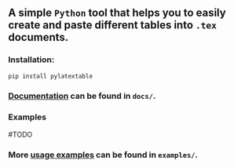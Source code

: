 A simple `Python` tool that helps you to easily create and paste different tables into `.tex` documents.
---

### Installation:

```bash
pip install pylatextable
```

### [Documentation](https://github.com/tiganoviv/PyTexTable/blob/main/docs/documentation.md) can be found in `docs/`.

### Examples
#TODO

### More [usage examples](https://github.com/tiganoviv/PyTexTable/blob/main/examples/examples.md) can be found in `examples/`.
